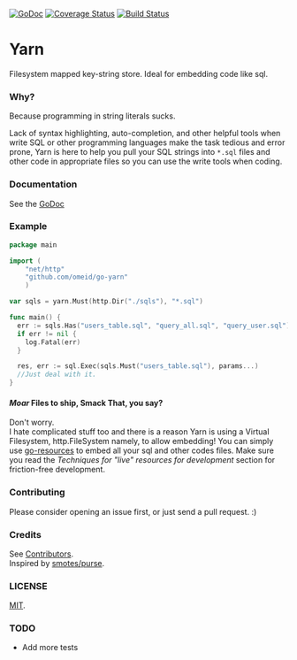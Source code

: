 [![GoDoc](https://godoc.org/github.com/omeid/go-yarn?status.svg)](https://godoc.org/github.com/omeid/go-tarfs) [![Coverage Status](https://coveralls.io/repos/omeid/go-yarn/badge.svg)](https://coveralls.io/r/omeid/go-yarn) [![Build Status](https://drone.io/github.com/omeid/go-yarn/status.png)](https://drone.io/github.com/omeid/go-yarn/latest)
# Yarn
Filesystem mapped key-string store. Ideal for embedding code like sql.

### Why?
Because programming in string literals sucks.

Lack of syntax highlighting, auto-completion, and other helpful tools when write SQL or other programming languages make the task tedious and error prone, Yarn is here to help you pull your SQL strings into `*.sql` files and other code in appropriate files so you can use the write tools when coding.


### Documentation
See the [GoDoc](https://godoc.org/github.com/omeid/go-yarn)


### Example


```go
package main 

import (
    "net/http"
    "github.com/omeid/go-yarn"
    )

var sqls = yarn.Must(http.Dir("./sqls"), "*.sql")

func main() {
  err := sqls.Has("users_table.sql", "query_all.sql", "query_user.sql")
  if err != nil {
    log.Fatal(err)
  }

  res, err := sql.Exec(sqls.Must("users_table.sql"), params...)
  //Just deal with it.
}
```

#### _Moar_ Files to ship, Smack That, you say?
Don't worry.  
I hate complicated stuff too and there is a reason Yarn is using a Virtual Filesystem, http.FileSystem namely, to allow embedding! 
You can simply use [go-resources](https://github.com/omeid/go-resources) to embed all your sql and other codes files.
Make sure you read the _Techniques for "live" resources for development_ section for friction-free development.




### Contributing
Please consider opening an issue first, or just send a pull request. :)

### Credits
See [Contributors](https://github.com/omeid/go-yarn/graphs/contributors).  
Inspired by [smotes/purse](https://github.com/smotes/purse).

### LICENSE
  [MIT](LICENSE).

### TODO
  - Add more tests
